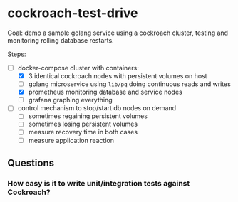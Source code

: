 # cockroach-test-drive
Goal: demo a sample golang service using a cockroach cluster, testing and monitoring rolling database restarts.

Steps:
- [ ] docker-compose cluster with containers:
  - [x] 3 identical cockroach nodes with persistent volumes on host
  - [ ] golang microservice using `lib/pq` doing continuous reads and writes
  - [x] prometheus monitoring database and service nodes
  - [ ] grafana graphing everything
- [ ] control mechanism to stop/start db nodes on demand
  - [ ] sometimes regaining persistent volumes
  - [ ] sometimes losing persistent volumes
  - [ ] measure recovery time in both cases
  - [ ] measure application reaction

## Questions

### How easy is it to write unit/integration tests against Cockroach?
